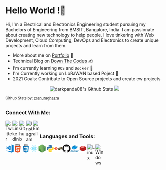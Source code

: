 # Hello World !👋

Hi, I'm a Electrical and Electronics Engineering student pursuing my Bachelors of Engineering from BMSIT, Bangalore, India. I am passionate about creating new technology to help people. I love tinkering with Web Development, Cloud Computing, DevOps and Electronics to create unique projects and learn from them.

- More about me on [Portfolio][portfolio] 📃
- Technical Blog on [Down The Codes][downthecodes] ✍
- I’m currently learning `ROS` and `Docker` 🐳
- I'm Currently working on LoRaWAN based Poject 📡
- 2021 Goals: Contribute to Open Source projects and create ew projects

<p align="center">
  <img alt="darkpanda08's Github Stats" src="https://github-stats-for-readme.vercel.app/api?username=darkpanda08&show_icons=true&include_all_commits=true&hide_border=true&count_private=true" />
<!-- <img alt="profile pic" width="195px" src="https://avatars1.githubusercontent.com/u/37241276?s=460&u=0405afecb198c3541abeb92f2eaf3de9fd59455f&v=4" /> -->
<img src="https://github-stats-for-readme.vercel.app/api/top-langs/?username=darkpanda08&hide=css,scss,handlebars&langs_count=7&hide_border=true&layout=compact" />
</p>

<sup>Github Stats by: [@anuraghazra][github-stats]</sup>

<!-- Websites -->
[portfolio]: https://thedarkpanda.tech
[twitter]: https://www.twitter.com/vineetranjan08
[downthecodes]: https://downthe.codes
[linkedin]: https://www.linkedin.com/in/darkpanda08
[github]: https://www.github.com/darkpanda08
[instagram]: https://www.instagram.com/vineetr1999
[gmail]: mailto:vineetranjan65@gmail.com
[github-stats]: https://github.com/anuraghazra/github-readme-stats


### Connect With Me:

[<img align="left" alt="Twitter" width="22px" src="https://image.flaticon.com/icons/svg/733/733579.svg" />][twitter]
[<img align="left" alt="LinkedIn" width="22px" src="https://image.flaticon.com/icons/svg/1384/1384062.svg" />][linkedin]
[<img align="left" alt="Github" width="22px" src="https://image.flaticon.com/icons/svg/733/733553.svg" />][github]
[<img align="left" alt="Instagram" width="22px" src="https://image.flaticon.com/icons/svg/733/733558.svg" />][instagram]
[<img align="left" alt="Email" width="22px" src="https://image.flaticon.com/icons/svg/732/732200.svg" />][gmail]

<br />

### Languages and Tools:

[<img align="left" alt="Visual Studio Code" width="26px" src="https://raw.githubusercontent.com/github/explore/80688e429a7d4ef2fca1e82350fe8e3517d3494d/topics/visual-studio-code/visual-studio-code.png" />](https://code.visualstudio.com)
[<img align="left" alt="HTML5" width="26px" src="https://raw.githubusercontent.com/github/explore/80688e429a7d4ef2fca1e82350fe8e3517d3494d/topics/html/html.png" />](https://www.google.com/search?&q=HTML5)
[<img align="left" alt="CSS3" width="26px" src="https://raw.githubusercontent.com/github/explore/80688e429a7d4ef2fca1e82350fe8e3517d3494d/topics/css/css.png" />](https://www.google.com/search?&q=CSS)
[<img align="left" alt="React" width="26px" src="https://raw.githubusercontent.com/github/explore/80688e429a7d4ef2fca1e82350fe8e3517d3494d/topics/react/react.png" />](https://reactjs.org)
[<img align="left" alt="Node.js" width="26px" src="https://raw.githubusercontent.com/github/explore/80688e429a7d4ef2fca1e82350fe8e3517d3494d/topics/nodejs/nodejs.png" />](https://nodejs.org/en/)
[<img align="left" alt="Python" width="26px" src="https://raw.githubusercontent.com/PKief/vscode-material-icon-theme/master/icons/python.svg" />](https://www.python.org)
[<img align="left" alt="Git" width="26px" src="https://raw.githubusercontent.com/github/explore/80688e429a7d4ef2fca1e82350fe8e3517d3494d/topics/git/git.png" />](https://git-scm.com/)
[<img align="left" alt="GitHub" width="26px" src="https://raw.githubusercontent.com/github/explore/78df643247d429f6cc873026c0622819ad797942/topics/github/github.png" />](https://github.com)
[<img align="left" alt="Docker" width="26px" src="https://raw.githubusercontent.com/github/explore/80688e429a7d4ef2fca1e82350fe8e3517d3494d/topics/docker/docker.png" />](https://www.docker.com/)
[<img align="left" alt="Redis" width="26px" src="https://raw.githubusercontent.com/github/explore/80688e429a7d4ef2fca1e82350fe8e3517d3494d/topics/redis/redis.png" />](https://redis.io)
[<img align="left" alt="Linux" width="26px" src="https://image.flaticon.com/icons/svg/226/226772.svg" />](https://www.google.com/search?&q=Linux)
[<img align="left" alt="Windows" width="26px" src="https://image.flaticon.com/icons/svg/882/882702.svg" />](https://www.microsoft.com/en-in/windows)

<br />
<br />
